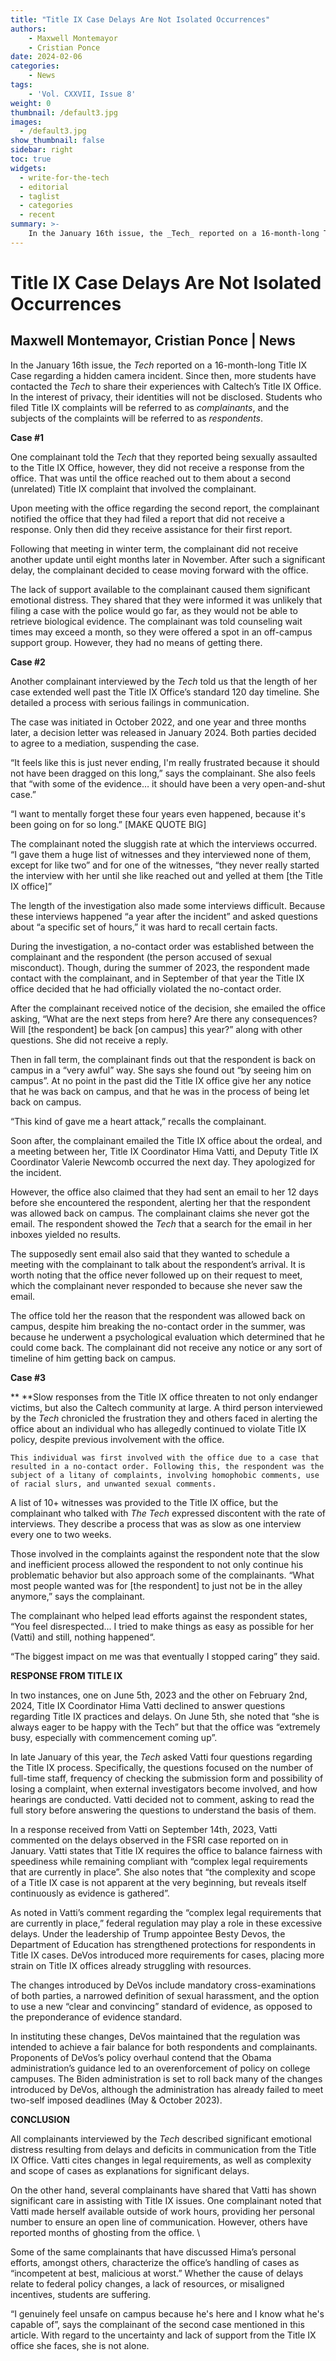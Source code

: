 ```yaml
---
title: "Title IX Case Delays Are Not Isolated Occurrences"
authors: 
    - Maxwell Montemayor
    - Cristian Ponce
date: 2024-02-06
categories:
    - News
tags:
    - 'Vol. CXXVII, Issue 8'
weight: 0
thumbnail: /default3.jpg
images:
  - /default3.jpg
show_thumbnail: false
sidebar: right
toc: true
widgets:
  - write-for-the-tech
  - editorial
  - taglist
  - categories
  - recent
summary: >-
    In the January 16th issue, the _Tech_ reported on a 16-month-long Title IX Case regarding a hidden camera incident. Since then, more students have contacted the _Tech_ to share their experiences with Caltech’s Title IX Office. In the interest of privacy, their identities will not be disclosed. Students who filed Title IX complaints will be referred to as _complainants_, and the subjects of the complaints will be referred to as _respondents_.
---
```



# Title IX Case Delays Are Not Isolated Occurrences


## Maxwell Montemayor, Cristian Ponce | News

In the January 16th issue, the _Tech_ reported on a 16-month-long Title IX Case regarding a hidden camera incident. Since then, more students have contacted the _Tech_ to share their experiences with Caltech’s Title IX Office. In the interest of privacy, their identities will not be disclosed. Students who filed Title IX complaints will be referred to as _complainants_, and the subjects of the complaints will be referred to as _respondents_.

**Case #1**

One complainant told the _Tech_ that they reported being sexually assaulted to the Title IX Office, however, they did not receive a response from the office. That was until the office reached out to them about a second (unrelated) Title IX complaint that involved the complainant.

Upon meeting with the office regarding the second report, the complainant notified the office that they had filed a report that did not receive a response. Only then did they receive assistance for their first report. 

Following that meeting in winter term, the complainant did not receive another update until eight months later in November. After such a significant delay, the complainant decided to cease moving forward with the office.

The lack of support available to the complainant caused them significant emotional distress. They shared that they were informed it was unlikely that filing a case with the police would go far, as they would not be able to retrieve biological evidence. The complainant was told counseling wait times may exceed a month, so they were offered a spot in an off-campus support group.  However, they had no means of getting there.

**Case #2**

Another complainant interviewed by the _Tech_ told us that the length of her case extended well past the Title IX Office’s standard 120 day timeline. She detailed a process with serious failings in communication.

The case was initiated in October 2022, and one year and three months later, a decision letter was released in January 2024. Both parties decided to agree to a mediation, suspending the case. 

“It feels like this is just never ending, I'm really frustrated because it should not have been dragged on this long,” says the complainant. She also feels that “with some of the evidence… it should have been a very open-and-shut case.”

“I want to mentally forget these four years even happened, because it's been going on for so long.” [MAKE QUOTE BIG]

The complainant noted the sluggish rate at which the interviews occurred. “I gave them a huge list of witnesses and they interviewed none of them, except for like two” and for one of the witnesses, “they never really started the interview with her until she like reached out and yelled at them [the Title IX office]”

The length of the investigation also made some interviews difficult. Because these interviews happened “a year after the incident” and asked questions about “a specific set of hours,” it was hard to recall certain facts.

During the investigation, a no-contact order was established between the complainant and the respondent (the person accused of sexual misconduct). Though, during the summer of 2023, the respondent made contact with the complainant, and in September of that year the Title IX office decided that he had officially violated the no-contact order. 

After the complainant received notice of the decision, she emailed the office asking, “What are the next steps from here? Are there any consequences? Will [the respondent] be back [on campus] this year?” along with other questions. She did not receive a reply. 

Then in fall term, the complainant finds out that the respondent is back on campus in a “very awful” way. She says she found out “by seeing him on campus”. At no point in the past did the Title IX office give her any notice that he was back on campus, and that he was in the process of being let back on campus. 

“This kind of gave me a heart attack,” recalls the complainant. 

Soon after, the complainant emailed the Title IX office about the ordeal, and a meeting between her, Title IX Coordinator Hima Vatti, and Deputy Title IX Coordinator Valerie Newcomb occurred the next day. They apologized for the incident.

 

However, the office also claimed that they had sent an email to her 12 days before she encountered the respondent, alerting her that the respondent was allowed back on campus. The complainant claims she never got the email. The respondent showed the _Tech_ that a search for the email in her inboxes yielded no results. 

The supposedly sent email also said that they wanted to schedule a meeting with the complainant to talk about the respondent’s arrival. It is worth noting that the office never followed up on their request to meet, which the complainant never responded to because she never saw the email. 

The office told her the reason that the respondent was allowed back on campus, despite him breaking the no-contact order in the summer, was because he underwent a psychological evaluation which determined that he could come back. The complainant did not receive any notice or any sort of timeline of him getting back on campus.

**Case #3**

**	**Slow responses from the Title IX office threaten to not only endanger victims, but also the Caltech community at large. A third person interviewed by the _Tech_ chronicled the frustration they and others faced in alerting the office about an individual who has allegedly continued to violate Title IX policy, despite previous involvement with the office.

	

	This individual was first involved with the office due to a case that resulted in a no-contact order. Following this, the respondent was the subject of a litany of complaints, involving homophobic comments, use of racial slurs, and unwanted sexual comments.

 A list of 10+ witnesses was provided to the Title IX office, but the complainant who talked with _The Tech_ expressed discontent with the rate of interviews. They describe a process that was as slow as one interview every one to two weeks.

Those involved in the complaints against the respondent note that the slow and inefficient process allowed the respondent to not only continue his problematic behavior but also approach some of the complainants. “What most people wanted was for [the respondent] to just not be in the alley anymore,” says the complainant.

The complainant who helped lead efforts against the respondent states, “You feel disrespected...  I tried to make things as easy as possible for her (Vatti) and still, nothing happened“. 

“The biggest impact on me was that eventually I stopped caring” they said. 

**RESPONSE FROM TITLE IX**

In two instances, one on June 5th, 2023 and the other on February 2nd, 2024, Title IX Coordinator Hima Vatti declined to answer questions regarding Title IX practices and delays. On June 5th, she noted that “she is always eager to be happy with the Tech” but that the office was “extremely busy, especially with commencement coming up”. 

In late January of this year, the _Tech_ asked Vatti four questions regarding the Title IX process. Specifically, the questions focused on the number of full-time staff, frequency of checking the submission form and possibility of losing a complaint, when external investigators become involved, and how hearings are conducted. Vatti decided not to comment, asking to read the full story before answering the questions to understand the basis of them.

In a response received from Vatti on September 14th, 2023, Vatti commented on the delays observed in the FSRI case reported on in January. Vatti states that Title IX requires the office to balance fairness with speediness while remaining compliant with “complex legal requirements that are currently in place”. She also notes that “the complexity and scope of a Title IX case is not apparent at the very beginning, but reveals itself continuously as evidence is gathered”. 

As noted in Vatti’s comment regarding the “complex legal requirements that are currently in place,” federal regulation may play a role in these excessive delays. Under the leadership of Trump appointee Besty Devos, the Department of Education has strengthened protections for respondents in Title IX cases. DeVos introduced more requirements for cases, placing more strain on Title IX offices already struggling with resources. 

The changes introduced by DeVos include mandatory cross-examinations of both parties, a narrowed definition of sexual harassment, and the option to use a new “clear and convincing” standard of evidence, as opposed to the preponderance of evidence standard.

In instituting these changes, DeVos maintained that the regulation was intended to achieve a fair balance for both respondents and complainants. Proponents of DeVos’s policy overhaul contend that the Obama administration’s guidance led to an overenforcement of policy on college campuses. The Biden administration is set to roll back many of the changes introduced by DeVos, although the administration has already failed to meet two-self imposed deadlines (May & October 2023).

 

**CONCLUSION**

All complainants interviewed by the _Tech_ described significant emotional distress resulting from delays and deficits in communication from the Title IX Office. Vatti cites changes in legal requirements, as well as complexity and scope of cases as explanations for significant delays. 

On the other hand, several complainants have shared that Vatti has shown significant care in assisting with Title IX issues. One complainant noted that Vatti made herself available outside of work hours, providing her personal number to ensure an open line of communication. However, others have reported months of ghosting from the office. \


Some of the same complainants that have discussed Hima’s personal efforts, amongst others, characterize the office’s handling of cases as “incompetent at best, malicious at worst.” Whether the cause of delays relate to federal policy changes, a lack of resources, or misaligned incentives, students are suffering. 

“I genuinely feel unsafe on campus because he's here and I know what he's capable of”, says the complainant of the second case mentioned in this article. With regard to the uncertainty and lack of support from the Title IX office she faces, she is not alone.
